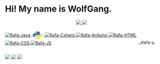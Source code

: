 <h1> Hi! My name is WolfGang. </h1>

<div align="center">
  <a href="https://github.com/WolfGang198">
  <img height="180em" src="https://github-readme-stats.vercel.app/api?username=WolfGang198&show_icons=true&theme=dracula&include_all_commits=true&count_private=true"/>
  <img height="180em" src="https://github-readme-stats.vercel.app/api/top-langs/?username=WolfGang198&layout=compact&langs_count=7&theme=dracula"/>
</div>
  <div style="display: inline_block"><br>
  <img align="center" alt="Rafa-Java" height="30" width="40" src="https://user-images.githubusercontent.com/95577533/166748912-8ae5d14a-8178-4ab8-b08e-f02498d7f983.png">
  <img align="center" alt="Rafa-Python" height="30" width="40" src="https://raw.githubusercontent.com/devicons/devicon/master/icons/python/python-original.svg">
  <img align="center" alt="Rafa-Csharp" height="30" width="40" src="https://user-images.githubusercontent.com/95577533/166749232-356ce36f-8cf4-4c61-adc9-9790a97496fc.png">
  <img align="center" alt="Rafa-Arduino" height="30" width="40" src="https://github.com/WolfGang198/WolfGang198/assets/95577533/fac5e1c9-0d31-470f-a0de-80d22bfc4841">
    <img align="center" alt="Rafa-HTML" height="30" width="40" src="https://github.com/WolfGang198/WolfGang198/assets/95577533/0b528321-8d1e-4879-b5d4-ab4f83fb2cbc">
    <img align="center" alt="Rafa-CSS" height="30" width="40" src="https://github.com/WolfGang198/WolfGang198/assets/95577533/f58104ec-4a71-4fcc-b28b-0cb9064db77a">
    <img align="center" alt="Rafa-JS" height="30" width="40" src="https://github.com/WolfGang198/WolfGang198/assets/95577533/f58104ec-4a71-4fcc-b28b-0cb9064db77a">
  <img align="right" alt="Rafa-pic" height="150" style="border-radius:50px;" src="https://user-images.githubusercontent.com/95577533/166749833-dcd093bf-6dff-479a-b618-5652b677e21a.gif">
</div>
  
  ##
  
  <div> 
  <a href="Https://Instagram.com/wolfthefurry13" target="_blank"><img src="https://img.shields.io/badge/-Instagram-%23E4405F?style=for-the-badge&logo=instagram&logoColor=white" target="_blank"></a>
  <a href = "mailto:spartanbr2000@gmail.com"><img src="https://img.shields.io/badge/-Gmail-%23333?style=for-the-badge&logo=gmail&logoColor=white" target="_blank"></a>
  <a href="https://www.linkedin.com/in/tiago-neves-ferreira-942891238" target="_blank"><img src="https://img.shields.io/badge/-LinkedIn-%230077B5?style=for-the-badge&logo=linkedin&logoColor=white" target="_blank"></a> 
  
  </div>
